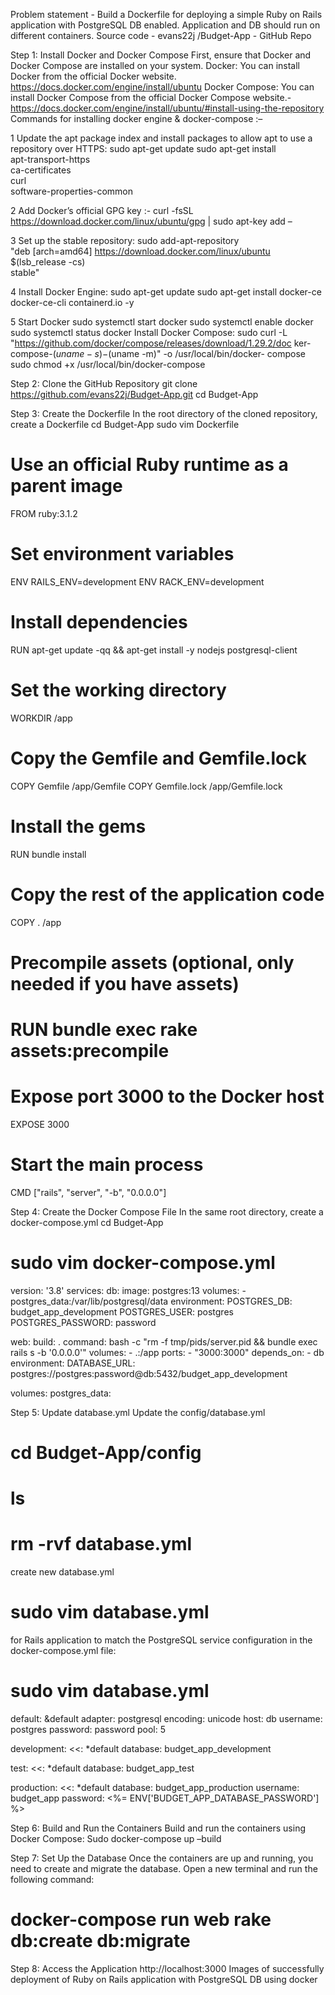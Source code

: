 Problem statement - Build a Dockerfile for deploying a simple Ruby on Rails application with PostgreSQL DB enabled. Application and DB should run on different containers.
Source code - evans22j /Budget-App - GitHub Repo

Step 1: Install Docker and Docker Compose
First, ensure that Docker and Docker Compose are installed on your system.
Docker: You can install Docker from the official Docker website.
https://docs.docker.com/engine/install/ubuntu
Docker Compose: You can install Docker Compose from the official Docker Compose website.-
  https://docs.docker.com/engine/install/ubuntu/#install-using-the-repository
Commands for installing docker engine & docker-compose :–

1 Update the apt package index and install packages to allow apt to use a repository over HTTPS:
sudo apt-get update
sudo apt-get install \
apt-transport-https \
ca-certificates \
curl \
software-properties-common

2 Add Docker’s official GPG key :-
curl -fsSL https://download.docker.com/linux/ubuntu/gpg | sudo apt-key add –

3 Set up the stable repository:
sudo add-apt-repository \
"deb [arch=amd64] https://download.docker.com/linux/ubuntu \
$(lsb_release -cs) \
stable"

4 Install Docker Engine:
sudo apt-get update
sudo apt-get install docker-ce docker-ce-cli containerd.io -y

5 Start Docker
sudo systemctl start docker
sudo systemctl enable docker
sudo systemctl status docker
Install Docker Compose:
sudo curl -L
"https://github.com/docker/compose/releases/download/1.29.2/doc
ker-compose-$(uname -s)-$(uname -m)" -o /usr/local/bin/docker-
compose
sudo chmod +x /usr/local/bin/docker-compose

Step 2: Clone the GitHub Repository
git clone https://github.com/evans22j/Budget-App.git
cd Budget-App

Step 3: Create the Dockerfile
In the root directory of the cloned repository, create a Dockerfile
cd Budget-App
sudo vim Dockerfile

# Use an official Ruby runtime as a parent image
FROM ruby:3.1.2
# Set environment variables
ENV RAILS_ENV=development
ENV RACK_ENV=development
# Install dependencies
RUN apt-get update -qq && apt-get install -y nodejs postgresql-client
# Set the working directory
WORKDIR /app
# Copy the Gemfile and Gemfile.lock
COPY Gemfile /app/Gemfile
COPY Gemfile.lock /app/Gemfile.lock
# Install the gems
RUN bundle install
# Copy the rest of the application code
COPY . /app
# Precompile assets (optional, only needed if you have assets)
# RUN bundle exec rake assets:precompile
# Expose port 3000 to the Docker host
EXPOSE 3000
# Start the main process
CMD ["rails", "server", "-b", "0.0.0.0"]

Step 4: Create the Docker Compose File
In the same root directory, create a docker-compose.yml
cd Budget-App
# sudo vim docker-compose.yml

version: '3.8'
services:
  db:
    image: postgres:13
    volumes:
      - postgres_data:/var/lib/postgresql/data
    environment:
      POSTGRES_DB: budget_app_development
      POSTGRES_USER: postgres
      POSTGRES_PASSWORD: password

  web:
    build: .
    command: bash -c "rm -f tmp/pids/server.pid && bundle exec rails s -b '0.0.0.0'"
    volumes:
      - .:/app
    ports:
      - "3000:3000"
    depends_on:
      - db
    environment:
      DATABASE_URL: postgres://postgres:password@db:5432/budget_app_development

volumes:
  postgres_data:


Step 5: Update database.yml
Update the config/database.yml
# cd Budget-App/config
# ls
# rm -rvf database.yml
create new database.yml
# sudo vim database.yml
for Rails application to match the PostgreSQL service configuration in the docker-compose.yml file:
# sudo vim database.yml

default: &default
  adapter: postgresql
  encoding: unicode
  host: db
  username: postgres
  password: password
  pool: 5

development:
  <<: *default
  database: budget_app_development

test:
  <<: *default
  database: budget_app_test

production:
  <<: *default
  database: budget_app_production
  username: budget_app
  password: <%= ENV['BUDGET_APP_DATABASE_PASSWORD'] %>

Step 6: Build and Run the Containers
Build and run the containers using Docker Compose:
Sudo docker-compose up –build

Step 7: Set Up the Database
Once the containers are up and running, you need to create and
migrate the database. Open a new terminal and run the following
command:
# docker-compose run web rake db:create db:migrate

Step 8: Access the Application
http://localhost:3000
Images of successfully deployment of Ruby on Rails application with
PostgreSQL DB using docker
